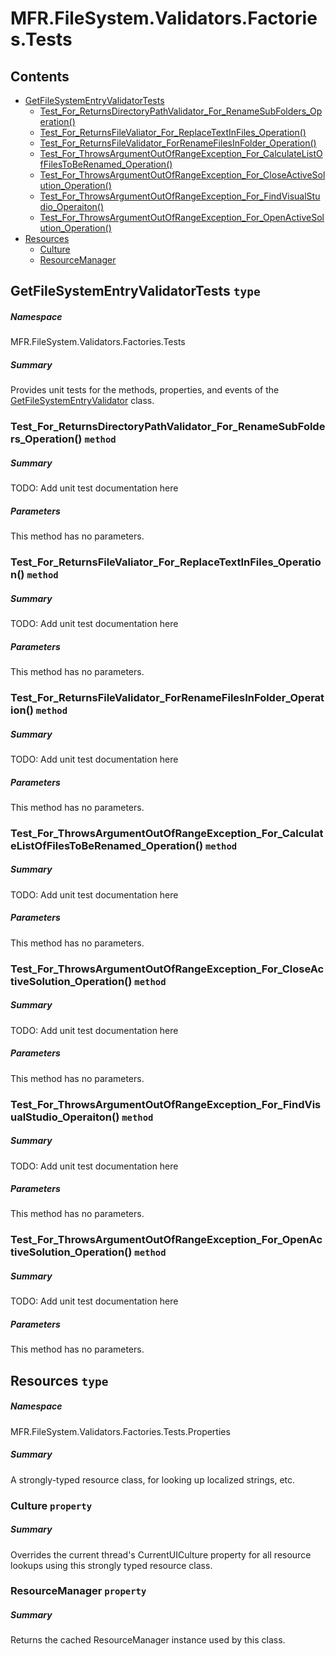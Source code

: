 <a name='assembly'></a>
# MFR.FileSystem.Validators.Factories.Tests

## Contents

- [GetFileSystemEntryValidatorTests](#T-MFR-FileSystem-Validators-Factories-Tests-GetFileSystemEntryValidatorTests 'MFR.FileSystem.Validators.Factories.Tests.GetFileSystemEntryValidatorTests')
  - [Test_For_ReturnsDirectoryPathValidator_For_RenameSubFolders_Operation()](#M-MFR-FileSystem-Validators-Factories-Tests-GetFileSystemEntryValidatorTests-Test_For_ReturnsDirectoryPathValidator_For_RenameSubFolders_Operation 'MFR.FileSystem.Validators.Factories.Tests.GetFileSystemEntryValidatorTests.Test_For_ReturnsDirectoryPathValidator_For_RenameSubFolders_Operation')
  - [Test_For_ReturnsFileValiator_For_ReplaceTextInFiles_Operation()](#M-MFR-FileSystem-Validators-Factories-Tests-GetFileSystemEntryValidatorTests-Test_For_ReturnsFileValiator_For_ReplaceTextInFiles_Operation 'MFR.FileSystem.Validators.Factories.Tests.GetFileSystemEntryValidatorTests.Test_For_ReturnsFileValiator_For_ReplaceTextInFiles_Operation')
  - [Test_For_ReturnsFileValidator_ForRenameFilesInFolder_Operation()](#M-MFR-FileSystem-Validators-Factories-Tests-GetFileSystemEntryValidatorTests-Test_For_ReturnsFileValidator_ForRenameFilesInFolder_Operation 'MFR.FileSystem.Validators.Factories.Tests.GetFileSystemEntryValidatorTests.Test_For_ReturnsFileValidator_ForRenameFilesInFolder_Operation')
  - [Test_For_ThrowsArgumentOutOfRangeException_For_CalculateListOfFilesToBeRenamed_Operation()](#M-MFR-FileSystem-Validators-Factories-Tests-GetFileSystemEntryValidatorTests-Test_For_ThrowsArgumentOutOfRangeException_For_CalculateListOfFilesToBeRenamed_Operation 'MFR.FileSystem.Validators.Factories.Tests.GetFileSystemEntryValidatorTests.Test_For_ThrowsArgumentOutOfRangeException_For_CalculateListOfFilesToBeRenamed_Operation')
  - [Test_For_ThrowsArgumentOutOfRangeException_For_CloseActiveSolution_Operation()](#M-MFR-FileSystem-Validators-Factories-Tests-GetFileSystemEntryValidatorTests-Test_For_ThrowsArgumentOutOfRangeException_For_CloseActiveSolution_Operation 'MFR.FileSystem.Validators.Factories.Tests.GetFileSystemEntryValidatorTests.Test_For_ThrowsArgumentOutOfRangeException_For_CloseActiveSolution_Operation')
  - [Test_For_ThrowsArgumentOutOfRangeException_For_FindVisualStudio_Operaiton()](#M-MFR-FileSystem-Validators-Factories-Tests-GetFileSystemEntryValidatorTests-Test_For_ThrowsArgumentOutOfRangeException_For_FindVisualStudio_Operaiton 'MFR.FileSystem.Validators.Factories.Tests.GetFileSystemEntryValidatorTests.Test_For_ThrowsArgumentOutOfRangeException_For_FindVisualStudio_Operaiton')
  - [Test_For_ThrowsArgumentOutOfRangeException_For_OpenActiveSolution_Operation()](#M-MFR-FileSystem-Validators-Factories-Tests-GetFileSystemEntryValidatorTests-Test_For_ThrowsArgumentOutOfRangeException_For_OpenActiveSolution_Operation 'MFR.FileSystem.Validators.Factories.Tests.GetFileSystemEntryValidatorTests.Test_For_ThrowsArgumentOutOfRangeException_For_OpenActiveSolution_Operation')
- [Resources](#T-MFR-FileSystem-Validators-Factories-Tests-Properties-Resources 'MFR.FileSystem.Validators.Factories.Tests.Properties.Resources')
  - [Culture](#P-MFR-FileSystem-Validators-Factories-Tests-Properties-Resources-Culture 'MFR.FileSystem.Validators.Factories.Tests.Properties.Resources.Culture')
  - [ResourceManager](#P-MFR-FileSystem-Validators-Factories-Tests-Properties-Resources-ResourceManager 'MFR.FileSystem.Validators.Factories.Tests.Properties.Resources.ResourceManager')

<a name='T-MFR-FileSystem-Validators-Factories-Tests-GetFileSystemEntryValidatorTests'></a>
## GetFileSystemEntryValidatorTests `type`

##### Namespace

MFR.FileSystem.Validators.Factories.Tests

##### Summary

Provides unit tests for the methods, properties, and events of the
[GetFileSystemEntryValidator](#T-MFR-GetFileSystemEntryValidator 'MFR.GetFileSystemEntryValidator')
class.

<a name='M-MFR-FileSystem-Validators-Factories-Tests-GetFileSystemEntryValidatorTests-Test_For_ReturnsDirectoryPathValidator_For_RenameSubFolders_Operation'></a>
### Test_For_ReturnsDirectoryPathValidator_For_RenameSubFolders_Operation() `method`

##### Summary

TODO: Add unit test documentation here

##### Parameters

This method has no parameters.

<a name='M-MFR-FileSystem-Validators-Factories-Tests-GetFileSystemEntryValidatorTests-Test_For_ReturnsFileValiator_For_ReplaceTextInFiles_Operation'></a>
### Test_For_ReturnsFileValiator_For_ReplaceTextInFiles_Operation() `method`

##### Summary

TODO: Add unit test documentation here

##### Parameters

This method has no parameters.

<a name='M-MFR-FileSystem-Validators-Factories-Tests-GetFileSystemEntryValidatorTests-Test_For_ReturnsFileValidator_ForRenameFilesInFolder_Operation'></a>
### Test_For_ReturnsFileValidator_ForRenameFilesInFolder_Operation() `method`

##### Summary

TODO: Add unit test documentation here

##### Parameters

This method has no parameters.

<a name='M-MFR-FileSystem-Validators-Factories-Tests-GetFileSystemEntryValidatorTests-Test_For_ThrowsArgumentOutOfRangeException_For_CalculateListOfFilesToBeRenamed_Operation'></a>
### Test_For_ThrowsArgumentOutOfRangeException_For_CalculateListOfFilesToBeRenamed_Operation() `method`

##### Summary

TODO: Add unit test documentation here

##### Parameters

This method has no parameters.

<a name='M-MFR-FileSystem-Validators-Factories-Tests-GetFileSystemEntryValidatorTests-Test_For_ThrowsArgumentOutOfRangeException_For_CloseActiveSolution_Operation'></a>
### Test_For_ThrowsArgumentOutOfRangeException_For_CloseActiveSolution_Operation() `method`

##### Summary

TODO: Add unit test documentation here

##### Parameters

This method has no parameters.

<a name='M-MFR-FileSystem-Validators-Factories-Tests-GetFileSystemEntryValidatorTests-Test_For_ThrowsArgumentOutOfRangeException_For_FindVisualStudio_Operaiton'></a>
### Test_For_ThrowsArgumentOutOfRangeException_For_FindVisualStudio_Operaiton() `method`

##### Summary

TODO: Add unit test documentation here

##### Parameters

This method has no parameters.

<a name='M-MFR-FileSystem-Validators-Factories-Tests-GetFileSystemEntryValidatorTests-Test_For_ThrowsArgumentOutOfRangeException_For_OpenActiveSolution_Operation'></a>
### Test_For_ThrowsArgumentOutOfRangeException_For_OpenActiveSolution_Operation() `method`

##### Summary

TODO: Add unit test documentation here

##### Parameters

This method has no parameters.

<a name='T-MFR-FileSystem-Validators-Factories-Tests-Properties-Resources'></a>
## Resources `type`

##### Namespace

MFR.FileSystem.Validators.Factories.Tests.Properties

##### Summary

A strongly-typed resource class, for looking up localized strings, etc.

<a name='P-MFR-FileSystem-Validators-Factories-Tests-Properties-Resources-Culture'></a>
### Culture `property`

##### Summary

Overrides the current thread's CurrentUICulture property for all
  resource lookups using this strongly typed resource class.

<a name='P-MFR-FileSystem-Validators-Factories-Tests-Properties-Resources-ResourceManager'></a>
### ResourceManager `property`

##### Summary

Returns the cached ResourceManager instance used by this class.
